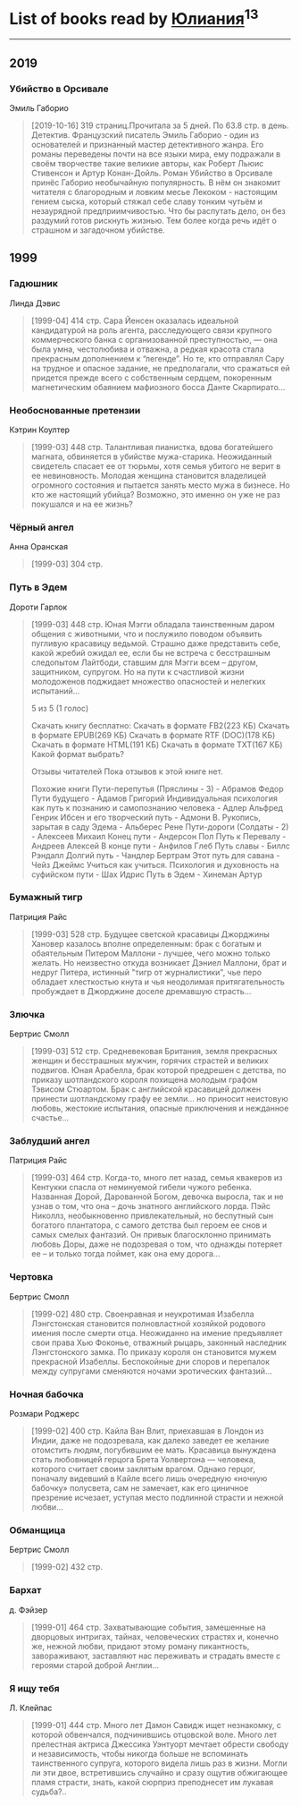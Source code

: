 # List of books read by [Юлиания](http://vk.com/id69389439)<sup>13</sup>
---

## 2019

### Убийство в Орсивале
Эмиль Габорио
> [2019-10-16] 319 страниц.Прочитала за 5 дней. По 63.8 стр. в день.
> Детектив.
> Французский писатель Эмиль Габорио - один из основателей и признанный мастер детективного жанра. Его романы переведены почти на все языки мира, ему подражали в своём творчестве такие великие авторы, как Роберт Льюис Стивенсон и Артур Конан-Дойль.
> Роман Убийство в Орсивале принёс Габорио необычайную популярность. В нём он знакомит читателя с благородным и ловким месье Лекоком - настоящим гением сыска, который стяжал себе славу тонким чутьём и незаурядной предприимчивостью. Что бы распутать дело, он без раздумий готов рискнуть жизнью. Тем более когда речь идёт о страшном и загадочном убийстве.



## 1999

### Гадюшник
Линда Дэвис
> [1999-04] 414 стр.
> Сара Йенсен оказалась идеальной кандидатурой на роль агента, расследующего связи крупного коммерческого банка с организованной преступностью, — она была умна, честолюбива и отважна, а редкая красота стала прекрасным дополнением к “легенде”. Но те, кто отправлял Сару на трудное и опасное задание, не предполагали, что сражаться ей придется прежде всего с собственным сердцем, покоренным магнетическим обаянием мафиозного босса Данте Скарпирато…


### Необоснованные претензии
Кэтрин Коултер
> [1999-03] 448 стр.
> Талантливая пианистка, вдова богатейшего магната, обвиняется в убийстве мужа-старика. Неожиданный свидетель спасает ее от тюрьмы, хотя семья убитого не верит в ее невиновность. Молодая женщина становится владелицей огромного состояния и пытается занять место мужа в бизнесе. Но кто же настоящий убийца? Возможно, это именно он уже не раз покушался и на ее жизнь?


### Чёрный ангел
Анна Оранская
> [1999-03] 304 стр.


### Путь в Эдем
Дороти Гарлок
> [1999-03] 448 стр.
> Юная Мэгги обладала таинственным даром общения с животными, что и послужило поводом объявить пугливую красавицу ведьмой. Страшно даже представить себе, какой жребий ожидал ее, если бы не встреча с бесстрашным следопытом Лайтбоди, ставшим для Мэгги всем – другом, защитником, супругом. Но на пути к счастливой жизни молодоженов поджидает множество опасностей и нелегких испытаний…
> 
> 5 из 5 (1 голос)
> 
>  
> 
> 
>  
>  
> 
> Скачать книгу бесплатно:
> Скачать в формате FB2(223 КБ)
> Скачать в формате EPUB(269 КБ)
> Скачать в формате RTF (DOC)(178 КБ)
> Скачать в формате HTML(191 КБ)
> Скачать в формате TXT(167 КБ)
> Какой формат выбрать? 
> 
>  
> 
> 
>  
>  
> 
> 
> Отзывы читателей
> Пока отзывов к этой книге нет.
> 
> Похожие книги
> Пути-перепутья (Пряслины - 3) - Абрамов Федор
> Пути будущего - Адамов Григорий
> Индивидуальная психология как путь к познанию и самопознанию человека - Адлер Альфред
> Генрик Ибсен и его творческий путь - Адмони В.
> Рукопись, зарытая в саду Эдема - Альберес Рене
> Пути-дороги (Солдаты - 2) - Алексеев Михаил
> Конец пути - Андерсон Пол
> Путь к Перевалу - Андреев Алексей
> В конце пути - Анфилов Глеб
> Путь славы - Биллс Рэндалл
> Долгий путь - Чандлер Бертрам
> Этот путь для савана - Чейз Джеймс
> Учиться как учиться. Психология и духовность на суфийском пути - Шах Идрис
> Путь в Эдем - Хинеман Аpтуp


### Бумажный тигр
Патриция Райс
> [1999-03] 528 стр.
> Будущее светской красавицы Джорджины Хановер казалось вполне определенным: брак с богатым и обаятельным Питером Маллони - лучшее, чего можно только желать. Но неизвестно откуда возникает Дэниел Маллони, брат и недруг Питера, истинный "тигр от журналистики", чье перо обладает хлесткостью кнута и чья неодолимая притягательность пробуждает в Джорджине доселе дремавшую страсть...


### Злючка
Бертрис Смолл
> [1999-03] 512 стр.
> Средневековая Британия, земля прекрасных женщин и бесстрашных мужчин, горячих страстей и великих подвигов. Юная Арабелла, брак которой предрешен с детства, по приказу шотландского короля похищена молодым графом Тэвисом Стюартом. Брак с английской красавицей должен принести шотландскому графу ее земли… но приносит неистовую любовь, жестокие испытания, опасные приключения и нежданное счастье…


### Заблудший ангел
Патриция Райс
> [1999-03] 464 стр.
> Когда-то, много лет назад, семья квакеров из Кентукки спасла от неминуемой гибели чужого ребенка. Названная Дорой, Дарованной Богом, девочка выросла, так и не узнав о том, что она – дочь знатного английского лорда. Пэйс Николлз, необыкновенно привлекательный, но беспутный сын богатого плантатора, с самого детства был героем ее снов и самых смелых фантазий. Он привык благосклонно принимать любовь Доры, даже не подозревая о том, что однажды потеряет ее – и только тогда поймет, как она ему дорога…


### Чертовка
Бертрис Смолл
> [1999-02] 480 стр.
> Своенравная и неукротимая Изабелла Лэнгстонская становится полновластной хозяйкой родового имения после смерти отца. Неожиданно на имение предъявляет свои права Хью Фоконье, отважный рыцарь, законный наследник Лэнгстонского замка. По приказу короля он становится мужем прекрасной Изабеллы. Беспокойные дни споров и перепалок между супругами сменяются ночами эротических фантазий…


### Ночная бабочка
Розмари Роджерс
> [1999-02] 400 стр.
> Кайла Ван Влит, приехавшая в Лондон из Индии, даже не подозревала, как далеко заведет ее желание отомстить людям, погубившим ее мать. Красавица вынуждена стать любовницей герцога Брета Уолвертона — человека, которого считает своим заклятым врагом. Однако герцог, поначалу видевший в Кайле всего лишь очередную «ночную бабочку» полусвета, сам не замечает, как его циничное презрение исчезает, уступая место подлинной страсти и нежной любви…


### Обманщица
Бертрис Смолл
> [1999-02] 432 стр.


### Бархат
д. Фэйзер
> [1999-01] 464 стр.
> Захватывающие события, замешенные на дворцовых интригах, тайнах, человеческих страстях и, конечно же, нежной любви, придают этому роману пикантность, завораживают, заставляют нас переживать и страдать вместе с героями старой доброй Англии…


### Я ищу тебя
Л. Клейпас
> [1999-01] 444 стр.
> Много лет Дамон Савидж ищет незнакомку, с которой обвенчался, подчинившись отцовской воле. Много лет прелестная актриса Джессика Уэнтуорт мечтает обрести свободу и независимость, чтобы никогда больше не вспоминать таинственного супруга, которого видела лишь раз в жизни. Могли ли эти двое, встретившись случайно и сразу ощутив обжигающее пламя страсти, знать, какой сюрприз преподнесет им лукавая судьба?..



